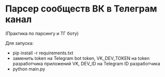 # Парсер сообществ ВК в Телеграм канал

(Практика по парсингу и ТГ боту)

Для запуска:
- pip install -r requirements.txt
- заменить token на Telegram bot token, VK_DEV_TOKEN на token разработчика приложений VK, DEV_ID на Telegram ID разработчика
- python main.py
